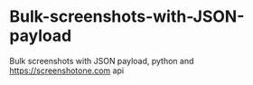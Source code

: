 # Bulk-screenshots-with-JSON-payload
Bulk screenshots with JSON payload, python and https://screenshotone.com api
